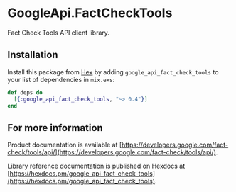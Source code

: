 # GoogleApi.FactCheckTools

Fact Check Tools API client library.



## Installation

Install this package from [Hex](https://hex.pm) by adding
`google_api_fact_check_tools` to your list of dependencies in `mix.exs`:

```elixir
def deps do
  [{:google_api_fact_check_tools, "~> 0.4"}]
end
```

## For more information

Product documentation is available at [https://developers.google.com/fact-check/tools/api/](https://developers.google.com/fact-check/tools/api/).

Library reference documentation is published on Hexdocs at
[https://hexdocs.pm/google_api_fact_check_tools](https://hexdocs.pm/google_api_fact_check_tools).
